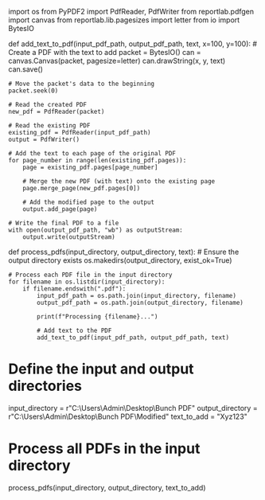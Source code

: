 
import os
from PyPDF2 import PdfReader, PdfWriter
from reportlab.pdfgen import canvas
from reportlab.lib.pagesizes import letter
from io import BytesIO

def add_text_to_pdf(input_pdf_path, output_pdf_path, text, x=100, y=100):
    # Create a PDF with the text to add
    packet = BytesIO()
    can = canvas.Canvas(packet, pagesize=letter)
    can.drawString(x, y, text)
    can.save()

    # Move the packet's data to the beginning
    packet.seek(0)

    # Read the created PDF
    new_pdf = PdfReader(packet)

    # Read the existing PDF
    existing_pdf = PdfReader(input_pdf_path)
    output = PdfWriter()

    # Add the text to each page of the original PDF
    for page_number in range(len(existing_pdf.pages)):
        page = existing_pdf.pages[page_number]

        # Merge the new PDF (with text) onto the existing page
        page.merge_page(new_pdf.pages[0])

        # Add the modified page to the output
        output.add_page(page)

    # Write the final PDF to a file
    with open(output_pdf_path, "wb") as outputStream:
        output.write(outputStream)

def process_pdfs(input_directory, output_directory, text):
    # Ensure the output directory exists
    os.makedirs(output_directory, exist_ok=True)

    # Process each PDF file in the input directory
    for filename in os.listdir(input_directory):
        if filename.endswith(".pdf"):
            input_pdf_path = os.path.join(input_directory, filename)
            output_pdf_path = os.path.join(output_directory, filename)

            print(f"Processing {filename}...")

            # Add text to the PDF
            add_text_to_pdf(input_pdf_path, output_pdf_path, text)

# Define the input and output directories
input_directory = r"C:\Users\Admin\Desktop\Bunch PDF"
output_directory = r"C:\Users\Admin\Desktop\Bunch PDF\Modified"
text_to_add = "Xyz123"

# Process all PDFs in the input directory
process_pdfs(input_directory, output_directory, text_to_add)
